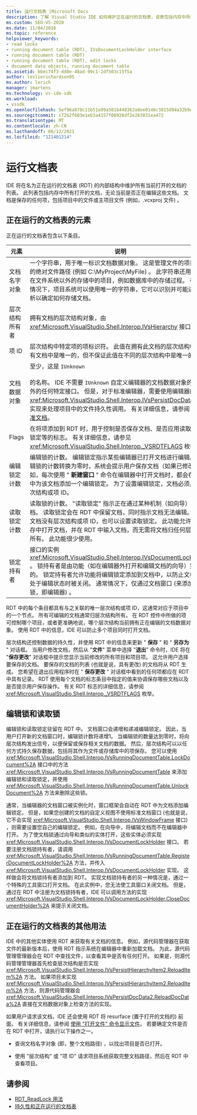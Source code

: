 ```yaml
---
title: 运行文档表 |Microsoft Docs
description: 了解 Visual Studio IDE 如何维护正在运行的文档表，该表包括内存中所有打开的文档。
ms.custom: SEO-VS-2020
ms.date: 11/04/2016
ms.topic: reference
helpviewer_keywords:
- read locks
- running document table (RDT), IVsDocumentLockHolder interface
- running document table (RDT)
- running document table (RDT), edit locks
- document data objects, running document table
ms.assetid: bbec74f3-dd8e-48ad-99c1-2df503c15f5a
author: leslierichardson95
ms.author: lerich
manager: jmartens
ms.technology: vs-ide-sdk
ms.workload:
- vssdk
ms.openlocfilehash: 5ef96a878c11b51a99a501b448362a8ee0146c3815d94a32b9e4ef5893b545f6
ms.sourcegitcommit: c72b2f603e1eb3a4157f00926df2e263831ea472
ms.translationtype: MT
ms.contentlocale: zh-CN
ms.lasthandoff: 08/12/2021
ms.locfileid: "121401214"
---
```

# <a name="running-document-table"></a>运行文档表
IDE 将在名为正在运行的文档表 (RDT) 的内部结构中维护所有当前打开的文档的列表。 此列表包括内存中所有打开的文档，无论当前是否正在编辑这些文档。 文档是保存的任何项，包括项目中的文件或主项目文件 (例如，.vcxproj 文件) 。

## <a name="elements-of-the-running-document-table"></a>正在运行的文档表的元素
 正在运行的文档表包含以下条目。

|元素|说明|
|-------------|-----------------|
|文档名字对象|一个字符串，用于唯一标识文档数据对象。 这是管理文件的项目系统的绝对文件路径 (例如 C:\MyProject\MyFile) 。 此字符串还用于存储在文件系统以外的存储中的项目，例如数据库中的存储过程。 在这种情况下，项目系统可以使用唯一的字符串，它可以识别并可能进行分析以确定如何存储文档。|
|层次结构所有者|拥有文档的层次结构对象，由 <xref:Microsoft.VisualStudio.Shell.Interop.IVsHierarchy> 接口表示。|
|项 ID|层次结构中特定项的项标识符。 此值在拥有此文档的层次结构中的所有文档中是唯一的，但不保证此值在不同的层次结构中是唯一的。|
|文档数据对象|至少，这是 `IUnknown`<br /><br /> 的名称。 IDE 不需要 `IUnknown` 自定义编辑器的文档数据对象的接口之外的任何特定接口。 但是，对于标准编辑器，需要使用编辑器的 <xref:Microsoft.VisualStudio.Shell.Interop.IVsPersistDocData2> 接口实现来处理项目中的文件持久性调用。 有关详细信息，请参阅 [保存标准文档](../../extensibility/internals/saving-a-standard-document.md)。|
|Flags|在将项添加到 RDT 时，用于控制是否保存文档、是否应用读取或编辑锁定等的标志。 有关详细信息，请参见 <xref:Microsoft.VisualStudio.Shell.Interop._VSRDTFLAGS> 枚举。|
|编辑锁定计数|编辑锁的计数。 编辑锁定指示某些编辑器已打开文档进行编辑。 当编辑锁的计数转换为零时，系统会提示用户保存文档（如果已修改）。 例如，每次使用 " **新建窗口** " 命令在编辑器中打开文档时，都会在 RDT 中为该文档添加一个编辑锁定。 为了设置编辑锁定，文档必须具有层次结构或项 ID。|
|读取锁定计数|读取锁的计数。 "读取锁定" 指示正在通过某种机制（如向导）读取文档。 读取锁定会在 RDT 中保留文档，同时指示文档无法编辑。 即使文档没有层次结构或项 ID，也可以设置读取锁定。 此功能允许您在内存中打开文档，并在 RDT 中输入文档，而无需将文档归任何层次结构所有。 此功能很少使用。|
|锁定持有者|接口的实例 <xref:Microsoft.VisualStudio.Shell.Interop.IVsDocumentLockHolder> 。 锁持有者是由功能（如在编辑器外打开和编辑文档的向导）实现的。 锁定持有者允许功能将编辑锁定添加到文档中，以防止文档在仍处于编辑状态时被关闭。 通常情况下，仅通过文档窗口 (来添加编辑锁，即编辑器) 。|

 RDT 中的每个条目都具有与之关联的唯一层次结构或项 ID，这通常对应于项目中的一个节点。 所有可编辑的文档通常归层次结构所有。 在 RDT 控件中所做的项可控制哪个项目，或者更准确地说，哪个层次结构当前拥有正在编辑的文档数据对象。 使用 RDT 中的信息，IDE 可以防止多个项目同时打开文档。

 层次结构还控制数据的持久性，并使用 RDT 中的信息来更新 " **保存** " 和 " **另存为** " 对话框。 当用户修改文档，然后从 "**文件**" 菜单中选择 "**退出**" 命令时，IDE 将在 "**保存更改**" 对话框中提示您显示当前修改的所有项目和项目项。 这允许用户选择要保存的文档。 要保存的文档的列表 (也就是说，具有更改) 的文档将从 RDT 生成。 您希望在退出应用程序时在 " **保存更改** " 对话框中看到的任何项都应在 RDT 中具有记录。 RDT 使用每个文档的标志条目中指定的值来协调保存哪些文档以及是否提示用户保存操作。 有关 RDT 标志的详细信息，请参阅 <xref:Microsoft.VisualStudio.Shell.Interop._VSRDTFLAGS> 枚举。

## <a name="edit-locks-and-read-locks"></a>编辑锁和读取锁
 编辑锁和读取锁定驻留在 RDT 中。 文档窗口会递增和递减编辑锁定。 因此，当用户打开新的文档窗口时，编辑锁计数将递增1。 当编辑锁的数量达到零时，将向层次结构发出信号，以便保留或保存相关文档的数据。 然后，层次结构可以以任何方式持久保存数据，包括将其作为文件或存储库中的项保存。 您可以使用 <xref:Microsoft.VisualStudio.Shell.Interop.IVsRunningDocumentTable.LockDocument%2A> 接口中的方法 <xref:Microsoft.VisualStudio.Shell.Interop.IVsRunningDocumentTable> 来添加编辑锁和读取锁定，并使用 <xref:Microsoft.VisualStudio.Shell.Interop.IVsRunningDocumentTable.UnlockDocument%2A> 方法来删除这些锁。

 通常，当编辑器的文档窗口被实例化时，窗口框架会自动在 RDT 中为文档添加编辑锁定。 但是，如果您创建的文档的自定义视图不使用标准文档窗口 (也就是说，它不会实现 <xref:Microsoft.VisualStudio.Shell.Interop.IVsWindowFrame> 接口) ，则需要设置您自己的编辑锁定。 例如，在向导中，将编辑文档而不在编辑器中打开。 为了使文档锁通过向导和类似的实体打开，这些实体必须实现 <xref:Microsoft.VisualStudio.Shell.Interop.IVsDocumentLockHolder> 接口。 若要注册文档锁持有者，请调用 <xref:Microsoft.VisualStudio.Shell.Interop.IVsRunningDocumentTable.RegisterDocumentLockHolder%2A> 方法，并传入 <xref:Microsoft.VisualStudio.Shell.Interop.IVsDocumentLockHolder> 实现。 这样做会将文档锁持有者添加到 RDT。 实现文档锁持有者的另一种情况是，通过一个特殊的工具窗口打开文档。 在此实例中，您无法使工具窗口关闭文档。 但是，通过在 RDT 中注册为文档锁持有者，IDE 可以调用方法的实现 <xref:Microsoft.VisualStudio.Shell.Interop.IVsDocumentLockHolder.CloseDocumentHolder%2A> 来提示关闭文档。

## <a name="other-uses-of-the-running-document-table"></a>正在运行的文档表的其他用法
 IDE 中的其他实体使用 RDT 来获取有关文档的信息。 例如，源代码管理器在获取文件的最新版本后，使用 RDT 指示系统在编辑器中重新加载文档。 为此，源代码管理管理器会在 RDT 中查找文件，以查看其中是否有任何打开。 如果是，则源代码管理管理器首先检查层次结构是否实现 <xref:Microsoft.VisualStudio.Shell.Interop.IVsPersistHierarchyItem2.ReloadItem%2A> 方法。 如果项目未实现 <xref:Microsoft.VisualStudio.Shell.Interop.IVsPersistHierarchyItem2.ReloadItem%2A> 方法，则源代码管理器会 <xref:Microsoft.VisualStudio.Shell.Interop.IVsPersistDocData2.ReloadDocData%2A> 直接在文档数据对象上检查方法的实现。

 如果用户请求该文档，IDE 还会使用 RDT 将 resurface (置于打开的文档的) 前面。 有关详细信息，请参阅 [使用 "打开文件" 命令显示文件](../../extensibility/internals/displaying-files-by-using-the-open-file-command.md)。 若要确定文件是否在 RDT 中打开，请执行以下操作之一。

- 查询文档名字对象 (即，整个文档路径) ，以找出项目是否已打开。

- 使用 "层次结构" 或 "项 ID" 请求项目系统获取完整文档路径，然后在 RDT 中查看项目。

## <a name="see-also"></a>请参阅
- [RDT_ReadLock 用法](../../extensibility/internals/rdt-readlock-usage.md)
- [持久性和正在运行的文档表](../../extensibility/internals/persistence-and-the-running-document-table.md)
